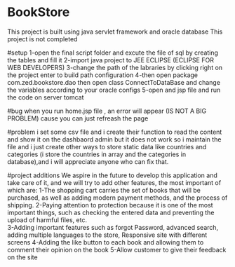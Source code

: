 # BookStore
This project is built using java servlet framework and oracle database This project is not completed

#setup
1-open the final script folder and excute the file of sql by creating the tables and fill it 
2-import java project to JEE ECLIPSE (ECLIPSE FOR WEB DEVELOPERS)
3-change the path of the labraries by clicking right on the project enter to build path configuration
4-then open package com.zed.bookstore.dao then open class ConnectToDataBase and change the variables according to your oracle configs
5-open and jsp file and run the code on server tomcat

#bug
when you run home.jsp file , an error will appear (IS NOT A BIG PROBLEM) cause you can just refreash the page 

#problem 
i set some csv file and i create their function to read the content and show it on the dashbaord admin but it does not work so i maintain the file and i just create 
other ways to store static data like countries and categories (i store the countries in array and the categories in database),and i will appreciate anyone who can 
fix that.

#project additions
We aspire in the future to develop this application and take care of it, and we will try to add other features, the most important of which are: 
1-The shopping cart carries the set of books that will be purchased, as well as adding modern payment methods, and the process of shipping.
2-Paying attention to protection because it is one of the most important things, such as checking the entered data and preventing the upload of harmful files, etc.  
3-Adding important features such as forgot Password, advanced search, adding multiple languages to the store, Responsive site with different screens
4-Adding the like button to each book and allowing them to comment their opinion on the book
5-Allow customer to give their feedback on the site 
